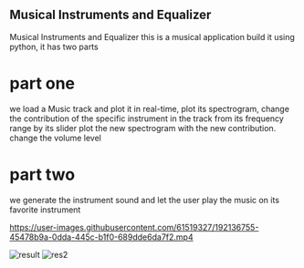 ## Musical Instruments and Equalizer
Musical Instruments and Equalizer this is a musical application build it using python, it has two parts

# part one
we load a Music track and plot it in real-time, plot its spectrogram,
change the contribution of the specific instrument in the track from its frequency range by its slider
plot the new spectrogram with the new contribution.
change the volume level

# part two
we generate the instrument sound and let the user play the music on its favorite instrument


https://user-images.githubusercontent.com/61519327/192136755-45478b9a-0dda-445c-b1f0-689dde6da7f2.mp4

![result](https://user-images.githubusercontent.com/61519327/192136809-0ec408ba-73a3-4c2a-8e69-7058248c9bcc.PNG)
![res2](https://user-images.githubusercontent.com/61519327/192136813-fcfc24ac-ca30-4113-88db-715f827153c0.PNG)
